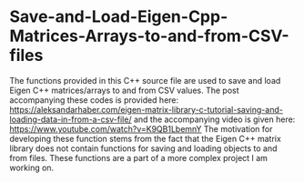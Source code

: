 # Save-and-Load-Eigen-Cpp-Matrices-Arrays-to-and-from-CSV-files
The functions provided in this C++ source file are used to save and load Eigen C++ matrices/arrays to and from CSV values. The post accompanying these codes is provided here:
https://aleksandarhaber.com/eigen-matrix-library-c-tutorial-saving-and-loading-data-in-from-a-csv-file/
and the accompanying video is given here:
https://www.youtube.com/watch?v=K9QB1LbemnY
The motivation for developing these function stems from the fact that the Eigen C++ matrix library does not contain functions for saving and loading objects to and from files. These functions are a part of a more complex project I am working on. 
